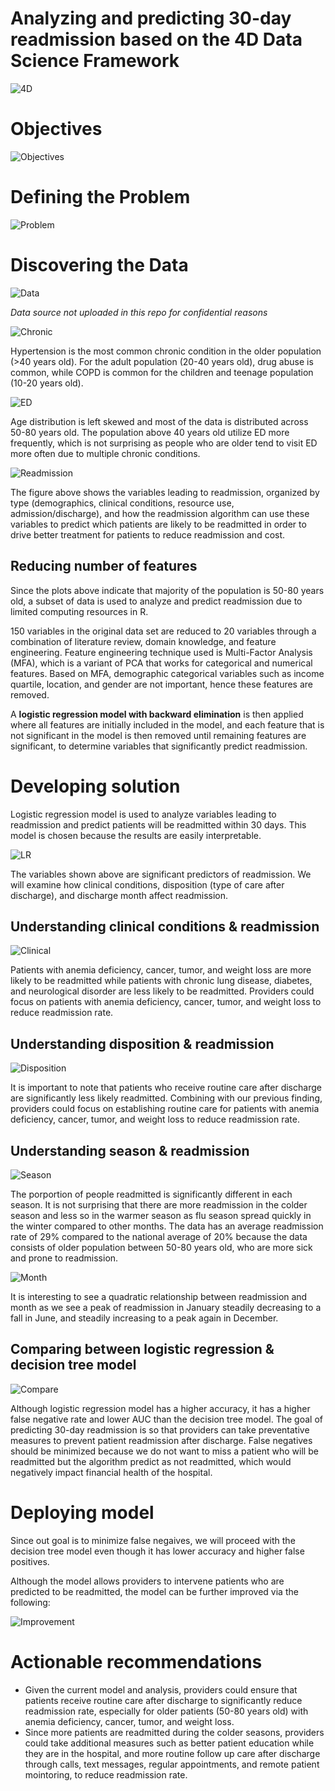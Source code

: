 # Analyzing and predicting 30-day readmission based on the 4D Data Science Framework

![4D](./images/4D.png)

# Objectives

![Objectives](./images/objective.png)

# Defining the Problem

![Problem](./images/problem.png)

# Discovering the Data

![Data](./images/data.png)

*Data source not uploaded in this repo for confidential reasons*

![Chronic](./images/chronic.png)

Hypertension is the most common chronic condition in the older population (>40 years old). For the adult population (20-40 years old), drug abuse is common, while COPD is common for the children and teenage population (10-20 years old).

![ED](./images/ED.png)

Age distribution is left skewed and most of the data is distributed across 50-80 years old. The population above 40 years old utilize ED more frequently, which is not surprising as people who are older tend to visit ED more often due to multiple chronic conditions.

![Readmission](./images/framework.png)

The figure above shows the variables leading to readmission, organized by type (demographics, clinical conditions, resource use, admission/discharge), and how the readmission algorithm can use these variables to predict which patients are likely to be readmitted in order to drive better treatment for patients to reduce readmission and cost.

## Reducing number of features

Since the plots above indicate that majority of the population is 50-80 years old, a subset of data is used to analyze and predict readmission due to limited computing resources in R.

150 variables in the original data set are reduced to 20 variables through a combination of literature review, domain knowledge, and feature engineering. Feature engineering technique used is Multi-Factor Analysis (MFA), which is a variant of PCA that works for categorical and numerical features. Based on MFA, demographic categorical variables such as income quartile, location, and gender are not important, hence these features are removed. 

A **logistic regression model with backward elimination** is then applied where all features are initially included in the model, and each feature that is not significant in the model is then removed until remaining features are significant, to determine variables that significantly predict readmission.

# Developing solution

Logistic regression model is used to analyze variables leading to readmission and predict patients will be readmitted within 30 days. This model is chosen because the results are easily interpretable. 

![LR](./images/lr.png)

The variables shown above are significant predictors of readmission. We will examine how clinical conditions, disposition (type of care after discharge), and discharge month affect readmission.

## Understanding clinical conditions & readmission

![Clinical](./images/clinical.png)

Patients with anemia deficiency, cancer, tumor, and weight loss are more likely to be readmitted while patients with chronic lung disease, diabetes, and neurological disorder are less likely to be readmitted. Providers could focus on patients with anemia deficiency, cancer, tumor, and weight loss to reduce readmission rate.

## Understanding disposition & readmission

![Disposition](./images/disposition.png)

It is important to note that patients who receive routine care after discharge are significantly less likely readmitted. Combining with our previous finding, providers could focus on establishing routine care for patients with anemia deficiency, cancer, tumor, and weight loss to reduce readmission rate.

## Understanding season & readmission

![Season](./images/season.png)

The porportion of people readmitted is significantly different in each season. It is not surprising that there are more readmission in the colder season and less so in the warmer season as flu season spread quickly in the winter compared to other months. The data has an average readmission rate of 29% compared to the national average of 20% because the data consists of older population between 50-80 years old, who are more sick and prone to readmission.

![Month](./images/month.png)

It is interesting to see a quadratic relationship between readmission and month as we see a peak of readmission in January steadily decreasing to a fall in June, and steadily increasing to a peak again in December.

## Comparing between logistic regression & decision tree model

![Compare](./images/compare.png)

Although logistic regression model has a higher accuracy, it has a higher false negative rate and lower AUC than the decision tree model. The goal of predicting 30-day readmission is so that providers can take preventative measures to prevent patient readmission after discharge. False negatives should be minimized because we do not want to miss a patient who will be readmitted but the algorithm predict as not readmitted, which would negatively impact financial health of the hospital.

# Deploying model

Since out goal is to minimize false negaives, we will proceed with the decision tree model even though it has lower accuracy and higher false positives.

Although the model allows providers to intervene patients who are predicted to be readmitted, the model can be further improved via the following:

![Improvement](./images/improvement.png)


# Actionable recommendations

- Given the current model and analysis, providers could ensure that patients receive routine care after discharge to significantly reduce readmission rate, especially for older patients (50-80 years old) with anemia deficiency, cancer, tumor, and weight loss. 
- Since more patients are readmitted during the colder seasons, providers could take additional measures such as better patient education while they are in the hospital, and more routine follow up care after discharge through calls, text messages, regular appointments, and remote patient mointoring, to reduce readmission rate. 
